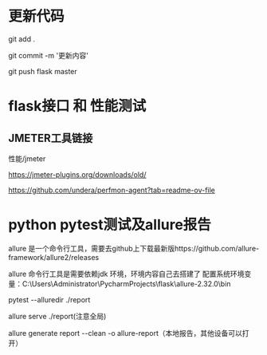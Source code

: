# 更新代码
git add .

git commit -m '更新内容'

git push flask master

# flask接口 和 性能测试


## JMETER工具链接
性能/jmeter

https://jmeter-plugins.org/downloads/old/

https://github.com/undera/perfmon-agent?tab=readme-ov-file

# python pytest测试及allure报告
allure 是一个命令行工具，需要去github上下载最新版https://github.com/allure-framework/allure2/releases

allure 命令行工具是需要依赖jdk 环境，环境内容自己去搭建了
配置系统环境变量：C:\Users\Administrator\PycharmProjects\flask\allure-2.32.0\bin

pytest --alluredir ./report

allure serve ./report(注意全局)

allure generate report --clean -o allure-report（本地报告，其他设备可以打开）